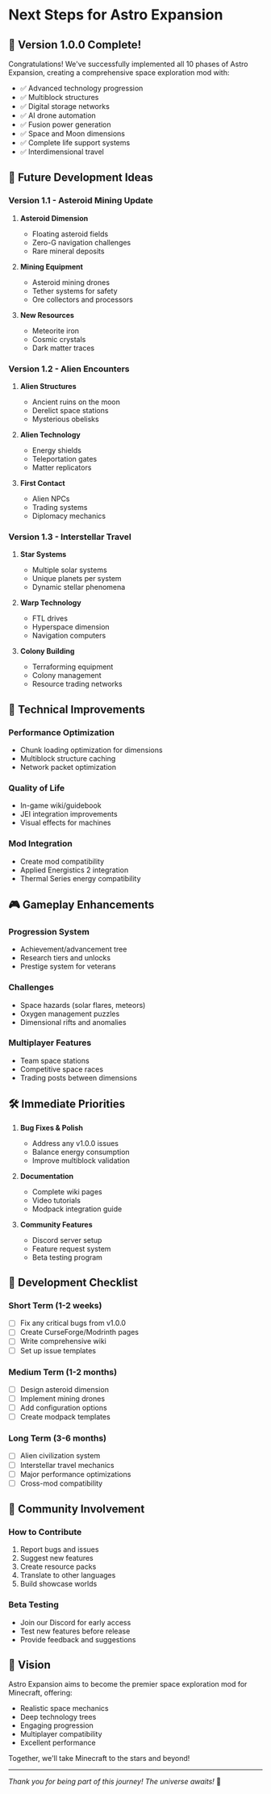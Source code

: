 # Next Steps for Astro Expansion

## 🎉 Version 1.0.0 Complete!

Congratulations! We've successfully implemented all 10 phases of Astro Expansion, creating a comprehensive space exploration mod with:

- ✅ Advanced technology progression
- ✅ Multiblock structures  
- ✅ Digital storage networks
- ✅ AI drone automation
- ✅ Fusion power generation
- ✅ Space and Moon dimensions
- ✅ Complete life support systems
- ✅ Interdimensional travel

## 🚀 Future Development Ideas

### Version 1.1 - Asteroid Mining Update
1. **Asteroid Dimension**
   - Floating asteroid fields
   - Zero-G navigation challenges
   - Rare mineral deposits

2. **Mining Equipment**
   - Asteroid mining drones
   - Tether systems for safety
   - Ore collectors and processors

3. **New Resources**
   - Meteorite iron
   - Cosmic crystals
   - Dark matter traces

### Version 1.2 - Alien Encounters
1. **Alien Structures**
   - Ancient ruins on the moon
   - Derelict space stations
   - Mysterious obelisks

2. **Alien Technology**
   - Energy shields
   - Teleportation gates
   - Matter replicators

3. **First Contact**
   - Alien NPCs
   - Trading systems
   - Diplomacy mechanics

### Version 1.3 - Interstellar Travel
1. **Star Systems**
   - Multiple solar systems
   - Unique planets per system
   - Dynamic stellar phenomena

2. **Warp Technology**
   - FTL drives
   - Hyperspace dimension
   - Navigation computers

3. **Colony Building**
   - Terraforming equipment
   - Colony management
   - Resource trading networks

## 🔧 Technical Improvements

### Performance Optimization
- Chunk loading optimization for dimensions
- Multiblock structure caching
- Network packet optimization

### Quality of Life
- In-game wiki/guidebook
- JEI integration improvements
- Visual effects for machines

### Mod Integration
- Create mod compatibility
- Applied Energistics 2 integration
- Thermal Series energy compatibility

## 🎮 Gameplay Enhancements

### Progression System
- Achievement/advancement tree
- Research tiers and unlocks
- Prestige system for veterans

### Challenges
- Space hazards (solar flares, meteors)
- Oxygen management puzzles
- Dimensional rifts and anomalies

### Multiplayer Features
- Team space stations
- Competitive space races
- Trading posts between dimensions

## 🛠️ Immediate Priorities

1. **Bug Fixes & Polish**
   - Address any v1.0.0 issues
   - Balance energy consumption
   - Improve multiblock validation

2. **Documentation**
   - Complete wiki pages
   - Video tutorials
   - Modpack integration guide

3. **Community Features**
   - Discord server setup
   - Feature request system
   - Beta testing program

## 📝 Development Checklist

### Short Term (1-2 weeks)
- [ ] Fix any critical bugs from v1.0.0
- [ ] Create CurseForge/Modrinth pages
- [ ] Write comprehensive wiki
- [ ] Set up issue templates

### Medium Term (1-2 months)
- [ ] Design asteroid dimension
- [ ] Implement mining drones
- [ ] Add configuration options
- [ ] Create modpack templates

### Long Term (3-6 months)
- [ ] Alien civilization system
- [ ] Interstellar travel mechanics
- [ ] Major performance optimizations
- [ ] Cross-mod compatibility

## 🤝 Community Involvement

### How to Contribute
1. Report bugs and issues
2. Suggest new features
3. Create resource packs
4. Translate to other languages
5. Build showcase worlds

### Beta Testing
- Join our Discord for early access
- Test new features before release
- Provide feedback and suggestions

## 🎯 Vision

Astro Expansion aims to become the premier space exploration mod for Minecraft, offering:
- Realistic space mechanics
- Deep technology trees
- Engaging progression
- Multiplayer compatibility
- Excellent performance

Together, we'll take Minecraft to the stars and beyond!

---

*Thank you for being part of this journey! The universe awaits!* 🌌